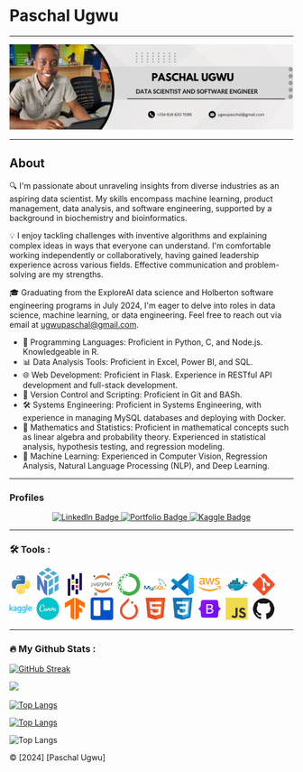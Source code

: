 # Paschal Ugwu

---

![Profile Picture](https://github.com/paschalugwu/paschalugwu/blob/master/Image/Personal/CoverImage.png)

---

## About
🔍 I'm passionate about unraveling insights from diverse industries as an aspiring data scientist. My skills encompass machine learning, product management, data analysis, and software engineering, supported by a background in biochemistry and bioinformatics.

💡 I enjoy tackling challenges with inventive algorithms and explaining complex ideas in ways that everyone can understand. I'm comfortable working independently or collaboratively, having gained leadership experience across various fields. Effective communication and problem-solving are my strengths.

🎓 Graduating from the ExploreAI data science and Holberton software engineering programs in July 2024, I'm eager to delve into roles in data science, machine learning, or data engineering. Feel free to reach out via email at ugwupaschal@gmail.com.

- 📜 Programming Languages: Proficient in Python, C, and Node.js. Knowledgeable in R.
- 📊 Data Analysis Tools: Proficient in Excel, Power BI, and SQL.
- 🌐 Web Development: Proficient in Flask. Experience in RESTful API development and full-stack development.
- 🔧 Version Control and Scripting: Proficient in Git and BASh.
- 🛠️ Systems Engineering: Proficient in Systems Engineering, with experience in managing MySQL databases and deploying with Docker.
- 📐 Mathematics and Statistics: Proficient in mathematical concepts such as linear algebra and probability theory. Experienced in statistical analysis, hypothesis testing, and regression modeling.
- 🤖 Machine Learning: Experienced in Computer Vision, Regression Analysis, Natural Language Processing (NLP), and Deep Learning.

---

### Profiles

<div id="header" align="center">
 
  <div id="badges">
    <a href="https://www.linkedin.com/in/paschal-ugwu-52abb6229/">
      <img src="https://img.shields.io/badge/LinkedIn-blue?style=for-the-badge&logo=linkedin&logoColor=white" alt="LinkedIn Badge"/>
    </a>
    <a href="your-portfolio-URL">
      <img src="https://img.shields.io/badge/Portfolio Website-black?style=for-the-badge&logo=google-chrome&logoColor=white" alt="Portfolio Badge"/>
    </a>
    <a href="https://www.kaggle.com/paschalugwu">
      <img src="https://img.shields.io/badge/Kaggle-green?style=for-the-badge&logo=kaggle&logoColor=white" alt="Kaggle Badge"/>
    </a>
  </div>
</div>

---

### :hammer_and_wrench: Tools :
<div>
  <img src="https://github.com/devicons/devicon/blob/master/icons/python/python-original.svg" title="Python" alt="Python" width="40" height="40"/>&nbsp;
  <img src="https://github.com/devicons/devicon/blob/master/icons/numpy/numpy-original.svg" title="Numpy" alt="Numpy" width="40" height="50"/>&nbsp;
  <img src="https://github.com/devicons/devicon/blob/master/icons/pandas/pandas-original.svg" title="Pandas" alt="Pandas" width="40" height="40"/>&nbsp;
  <img src="https://github.com/devicons/devicon/blob/master/icons/jupyter/jupyter-original-wordmark.svg"  title="Jupyter" alt="Jupyter" width="40" height="40"/>&nbsp;
  <img src="https://github.com/devicons/devicon/blob/master/icons/anaconda/anaconda-original.svg" title="Anaconda" alt="Anaconda" width="40" height="40"/>&nbsp;
  <img src="https://github.com/devicons/devicon/blob/master/icons/mysql/mysql-original-wordmark.svg" title="MySQL"  alt="MySQL" width="40" height="40"/>&nbsp;
   <img src="https://github.com/devicons/devicon/blob/master/icons/vscode/vscode-original.svg" title="Visual Studio Code" **alt="Visual Studio Code" width="40" height="40"/>&nbsp;
  <img src="https://github.com/devicons/devicon/blob/master/icons/amazonwebservices/amazonwebservices-plain-wordmark.svg" title="AWS" alt="AWS" width="40" height="40"/>&nbsp;
  <img src="https://github.com/devicons/devicon/blob/master/icons/docker/docker-original.svg" title="Docker" alt="Docker" width="40" height="40"/>&nbsp;
  <img src="https://github.com/devicons/devicon/blob/master/icons/git/git-original.svg" title="Git" **alt="Git" width="40" height="40"/>&nbsp;
  <img src="https://github.com/devicons/devicon/blob/master/icons/kaggle/kaggle-original-wordmark.svg" title="Kaggle" **alt="Kaggle" width="40" height="40"/>&nbsp;
  <img src="https://github.com/devicons/devicon/blob/master/icons/canva/canva-original.svg" title="Canva" **alt="Canva" width="40" height="40"/>&nbsp;
  <img src="https://github.com/devicons/devicon/blob/master/icons/tensorflow/tensorflow-original.svg" title="TensoreFlow" **alt="TensoreFlow" width="40" height="40"/>&nbsp;
  <img src="https://github.com/devicons/devicon/blob/master/icons/trello/trello-plain.svg" title="Trello" **alt="Trello" width="40" height="40"/>&nbsp;
  <img src="https://github.com/devicons/devicon/blob/master/icons/pytorch/pytorch-original.svg" title="Pytorch" **alt="Pytorch" width="40" height="40"/>&nbsp;
  <img src="https://github.com/devicons/devicon/blob/master/icons/html5/html5-original.svg" title="Html" **alt="Html" width="40" height="40"/>&nbsp;
  <img src="https://github.com/devicons/devicon/blob/master/icons/css3/css3-original.svg" title="CSS" **alt="CSS" width="40" height="40"/>&nbsp;
  <img src="https://github.com/devicons/devicon/blob/master/icons/bootstrap/bootstrap-original.svg" title="Bootstrap" **alt="Bootstrap" width="40" height="40"/>&nbsp;
  <img src="https://github.com/devicons/devicon/blob/master/icons/javascript/javascript-original.svg" title="Javascript" **alt="Javascript" width="40" height="40"/>&nbsp;
  <img src="https://github.com/devicons/devicon/blob/master/icons/github/github-original.svg" title="Github" **alt="Github" width="40" height="40"/>&nbsp;
</div>

---

### :fire: My Github Stats :
[![GitHub Streak](http://github-readme-streak-stats.herokuapp.com?user=paschalugwu&theme=dark&background=000000)](https://git.io/streak-stats)

![](http://github-profile-summary-cards.vercel.app/api/cards/profile-details?username=paschalugwu&theme=dracula) 

[![Top Langs](https://github-readme-stats.vercel.app/api/top-langs/?username=paschalugwu&layout=compact&theme=vision-friendly-dark)](https://github.com/paschalugwu/github-readme-stats)

[![Top Langs](https://github-readme-stats.vercel.app/api/top-langs/?username=paschalugwu)](https://github.com/paschalugwu/github-readme-stats)

![Top Langs](https://github-readme-stats.vercel.app/api/top-langs/?username=paschalugwu&size_weight=0.5&count_weight=0.5)

© [2024] [Paschal Ugwu]

